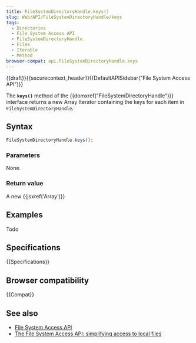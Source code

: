 ```yaml
---
title: FileSystemDirectoryHandle.keys()
slug: Web/API/FileSystemDirectoryHandle/keys
tags:
  - Directories
  - File System Access API
  - FileSystemDirectoryHandle
  - Files
  - Iterable
  - Method
browser-compat: api.FileSystemDirectoryHandle.keys
---
```

{{draft}}{{securecontext_header}}{{DefaultAPISidebar("File System Access API")}}

The **`keys()`** method of the
{{domxref("FileSystemDirectoryHandle")}} interface returns a new Array Iterator
containing the keys for each item in `FileSystemDirectoryHandle`.

## Syntax

```js
FileSystemDirectoryHandle.keys();
```

### Parameters

None.

### Return value

A new {{jsxref('Array')}}

## Examples

Todo

## Specifications

{{Specifications}}

## Browser compatibility

{{Compat}}

## See also

- [File System Access API](/en-US/docs/Web/API/File_System_Access_API)
- [The File System Access API:
  simplifying access to local files](https://web.dev/file-system-access/)
